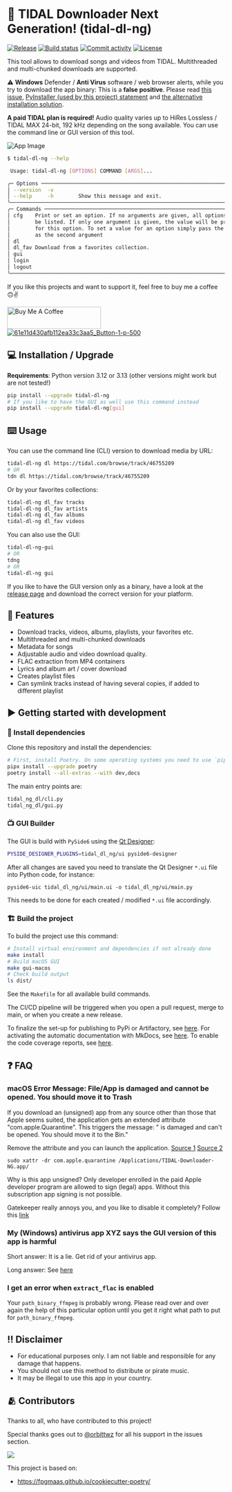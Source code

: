 # 🔰 TIDAL Downloader Next Generation! (tidal-dl-ng)

[![Release](https://img.shields.io/github/v/release/exislow/tidal-dl-ng)](https://img.shields.io/github/v/release/exislow/tidal-dl-ng)
[![Build status](https://img.shields.io/github/actions/workflow/status/exislow/tidal-dl-ng/on-release-master.yml)](https://github.com/exislow/tidal-dl-ng/actions/workflows/on-release-master.yml)
[![Commit activity](https://img.shields.io/github/commit-activity/m/exislow/tidal-dl-ng)](https://img.shields.io/github/commit-activity/m/exislow/tidal-dl-ng)
[![License](https://img.shields.io/github/license/exislow/tidal-dl-ng)](https://img.shields.io/github/license/exislow/tidal-dl-ng)

This tool allows to download songs and videos from TIDAL. Multithreaded and multi-chunked downloads are supported.

⚠️ **Windows** Defender / **Anti Virus** software / web browser alerts, while you try to download the app binary: This is a **false positive**. Please read [this issue](https://github.com/exislow/tidal-dl-ng/issues/231), [PyInstaller (used by this project) statement](https://github.com/pyinstaller/pyinstaller/blob/develop/.github/ISSUE_TEMPLATE/antivirus.md) and [the alternative installation solution](https://github.com/exislow/tidal-dl-ng/?tab=readme-ov-file#-installation--upgrade).

**A paid TIDAL plan is required!** Audio quality varies up to HiRes Lossless / TIDAL MAX 24-bit, 192 kHz depending on the song available. You can use the command line or GUI version of this tool.

![App Image](assets/app.png)

```bash
$ tidal-dl-ng --help

 Usage: tidal-dl-ng [OPTIONS] COMMAND [ARGS]...

╭─ Options ────────────────────────────────────────────────────────────────────╮
│ --version  -v                                                                │
│ --help     -h        Show this message and exit.                             │
╰──────────────────────────────────────────────────────────────────────────────╯
╭─ Commands ───────────────────────────────────────────────────────────────────╮
│ cfg    Print or set an option. If no arguments are given, all options will   │
│        be listed. If only one argument is given, the value will be printed   │
│        for this option. To set a value for an option simply pass the value   │
│        as the second argument                                                │
│ dl                                                                           │
│ dl_fav Download from a favorites collection.                                 │
│ gui                                                                          │
│ login                                                                        │
│ logout                                                                       │
╰──────────────────────────────────────────────────────────────────────────────╯
```

If you like this projects and want to support it, feel free to buy me a coffee 🙃✌️

<a href="https://www.buymeacoffee.com/exislow" target="_blank"><img src="https://cdn.buymeacoffee.com/buttons/arial-orange.png" alt="Buy Me A Coffee" style="height: 51px !important;width: 217px !important;" ></a>
<a href="https://ko-fi.com/exislow" target="_blank" rel="noopener noreferrer"><img src="https://help.ko-fi.com/hc/article_attachments/11833788361117" alt="61e11d430afb112ea33c3aa5_Button-1-p-500"></a>

## 💻 Installation / Upgrade

**Requirements**: Python version 3.12 or 3.13 (other versions might work but are not tested!)

```bash
pip install --upgrade tidal-dl-ng
# If you like to have the GUI as well use this command instead
pip install --upgrade tidal-dl-ng[gui]
```

## ⌨️ Usage

You can use the command line (CLI) version to download media by URL:

```bash
tidal-dl-ng dl https://tidal.com/browse/track/46755209
# OR
tdn dl https://tidal.com/browse/track/46755209
```

Or by your favorites collections:

```bash
tidal-dl-ng dl_fav tracks
tidal-dl-ng dl_fav artists
tidal-dl-ng dl_fav albums
tidal-dl-ng dl_fav videos
```

You can also use the GUI:

```bash
tidal-dl-ng-gui
# OR
tdng
# OR
tidal-dl-ng gui
```

If you like to have the GUI version only as a binary, have a look at the
[release page](https://github.com/exislow/tidal-dl-ng/releases) and download the correct version for your platform.

## 🧁 Features

- Download tracks, videos, albums, playlists, your favorites etc.
- Multithreaded and multi-chunked downloads
- Metadata for songs
- Adjustable audio and video download quality.
- FLAC extraction from MP4 containers
- Lyrics and album art / cover download
- Creates playlist files
- Can symlink tracks instead of having several copies, if added to different playlist

## ▶️ Getting started with development

### 🚰 Install dependencies

Clone this repository and install the dependencies:

```bash
# First, install Poetry. On some operating systems you need to use `pip` instead of `pipx`
pipx install --upgrade poetry
poetry install --all-extras --with dev,docs
```

The main entry points are:

```bash
tidal_ng_dl/cli.py
tidal_ng_dl/gui.py
```

### 📺 GUI Builder

The GUI is build with `PySide6` using the [Qt Designer](https://doc.qt.io/qt-6/qtdesigner-manual.html):

```bash
PYSIDE_DESIGNER_PLUGINS=tidal_dl_ng/ui pyside6-designer
```

After all changes are saved you need to translate the Qt Designer `*.ui` file into Python code, for instance:

```
pyside6-uic tidal_dl_ng/ui/main.ui -o tidal_dl_ng/ui/main.py
```

This needs to be done for each created / modified `*.ui` file accordingly.

### 🏗 Build the project

To build the project use this command:

```bash
# Install virtual environment and dependencies if not already done
make install
# Build macOS GUI
make gui-macos
# Check build output
ls dist/
```

See the `Makefile` for all available build commands.

The CI/CD pipeline will be triggered when you open a pull request, merge to main, or when you create a new release.

To finalize the set-up for publishing to PyPi or Artifactory, see [here](https://fpgmaas.github.io/cookiecutter-poetry/features/publishing/#set-up-for-pypi).
For activating the automatic documentation with MkDocs, see [here](https://fpgmaas.github.io/cookiecutter-poetry/features/mkdocs/#enabling-the-documentation-on-github).
To enable the code coverage reports, see [here](https://fpgmaas.github.io/cookiecutter-poetry/features/codecov/).

## ❓ FAQ

### macOS Error Message: File/App is damaged and cannot be opened. You should move it to Trash

If you download an (unsigned) app from any source other than those that Apple seems suited, the application gets an extended attribute "com.apple.Quarantine". This triggers the message: "<application> is damaged and can't be opened. You should move it to the Bin."

Remove the attribute and you can launch the application. [Source 1](https://discussions.apple.com/thread/253714860?sortBy=rank) [Source 2](https://www.reddit.com/r/macsysadmin/comments/13vu7f3/app_is_damaged_and_cant_be_opened_error_on_ventura/)

```
sudo xattr -dr com.apple.quarantine /Applications/TIDAL-Downloader-NG.app/
```

Why is this app unsigned? Only developer enrolled in the paid Apple developer program are allowed to sign (legal) apps. Without this subscription app signing is not possible.

Gatekeeper really annoys you, and you like to disable it completely? Follow this [link](https://iboysoft.com/tips/how-to-disable-gatekeeper-macos-sequoia.html)

### My (Windows) antivirus app XYZ says the GUI version of this app is harmful

Short answer: It is a lie. Get rid of your antivirus app.

Long answer: See [here](https://github.com/exislow/tidal-dl-ng/issues/231)

### I get an error when `extract_flac` is enabled

Your `path_binary_ffmpeg` is probably wrong. Please read over and over again the help of this particular option until you get it right what path to put for `path_binary_ffmpeg`.

## ‼️ Disclaimer

- For educational purposes only. I am not liable and responsible for any damage that happens.
- You should not use this method to distribute or pirate music.
- It may be illegal to use this app in your country.

## 🫂 Contributors

Thanks to all, who have contributed to this project!

Special thanks goes out to [@orbittwz](https://github.com/orbittwz) for all his support in the issues section.

<a href="https://github.com/exislow/tidal-dl-ng/graphs/contributors"><img src="https://contributors-img.web.app/image?repo=exislow/tidal-dl-ng" /></a>

This project is based on:

- <https://fpgmaas.github.io/cookiecutter-poetry/>
